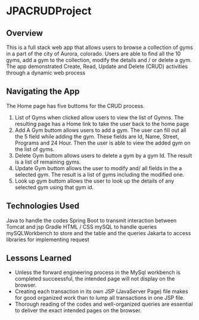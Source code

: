 # JPACRUDProject

## Overview 

This is a full stack web app that allows users to browse a collection of gyms in a part of the city of Aurora, colorado. Users are able to find all the 10 gyms, add a gym to the collection, modify the details and / or delete a gym. The app demonstrated Create, Read, Update and Delete (CRUD) activities through a dynamic web process 

	

## Navigating the App

The Home page has five buttoms for the CRUD process. 
1. List of Gyms when clicked allow users to view the list of Gymns. The resulting page has a Home link to take the user back to the home page
2. Add A Gym buttom allows users to add a gym. The user can fill out all the 5 field while adding the gym. These fields are Id, Name, Street, Programs and 24 Hour. Then the user is able to view the added gym on the list of gyms.
3. Delete Gym buttom allows users to delete a gym by a gym Id. The result is a list of remaining gyms.
4. Update Gym buttom allows the user to modify and/ all fields in the a selected gym. The result is a list of gyms including the modified one. 
5. Look up gym buttom allows the user to look up the details of any selected gym using that gym id.




## Technologies Used

Java to handle the codes
Spring Boot to transmit interaction between Tomcat and jsp
Gradle
HTML / CSS 
mySQL to handle queries
mySQLWorkbench to store and the table and the queries
Jakarta to access libraries for implementing request


## Lessons Learned
* Unless the forward engineering process in the MySql workbench is completed succeessful, the intended page will not display on the browser.
* Creating each transaction in its own JSP (JavaServer Page) file makes for good organized work than to lump all transactions in one JSP file.
* Thorough reading of the codes and well-organized queries are essential to deliver the exact intended pages on the browser.
